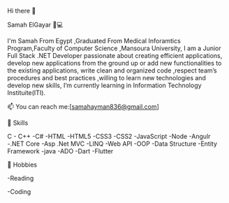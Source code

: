  Hi there 👋

Samah ElGayar 👩💻

I'm Samah From Egypt ,Graduated From Medical Inforamtics Program,Faculty of Computer Science ,Mansoura University, I am a Junior Full Stack .NET Developer passionate about creating efficient applications, develop new applications from the ground up or add new functionalities to the existing applications, write clean and organized code ,respect team’s procedures and best practices ,willing to learn new technologies and develop new skills, I’m currently learning in Information Technology Instituite(ITI).


📫 You can reach me:[samahayman836@gmail.com]

🧠 Skills

 C - C++ -C# -HTML -HTML5 -CSS3 -CSS2 -JavaScript -Node -Angulr -.NET Core -Asp .Net MVC -LINQ -Web API -OOP -Data Structure -Entity Framework -java -ADO -Dart -Flutter  
 
 
🚴 Hobbies

-Reading

-Coding
